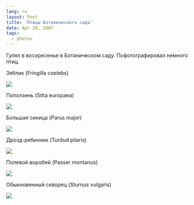 ```yaml
---
lang: ru
layout: Post
title: 'Птицы Ботанического сада'
date: Apr 20, 2007
tags:
  - photos
---
```


Гулял в воскресенье в Ботаническом саду. Пофотографировал немного птиц.

<!--more-->

Зяблик (Fringilla coelebs)

![](http://wow.sapegin.me/1v3q3o1p0l0U/Sapegin-Artem-20D-2007-04-15-294-9450.jpg)

Поползень (Sitta europaea)

![](http://wow.sapegin.me/06091y0e2K0j/Sapegin-Artem-20D-2007-04-15-294-9477.jpg)

Большая синица (Parus major)

![](http://wow.sapegin.me/0I44272I1c2j/Sapegin-Artem-20D-2007-04-15-297-9729.jpg)

Дрозд-рябинник (Turdud pilaris)

![](http://wow.sapegin.me/0J362S3Q3S0X/Sapegin-Artem-20D-2007-04-15-297-9754.jpg)

Полевой воробей (Passer montanus)

![](http://wow.sapegin.me/3P153W1n1b1W/Sapegin-Artem-20D-2007-04-15-297-9767.jpg)

Обыкновенный скворец (Sturnus vulgaris)

![](http://wow.sapegin.me/0X3X473G3N2H/Sapegin-Artem-20D-2007-04-15-297-9770.jpg)
